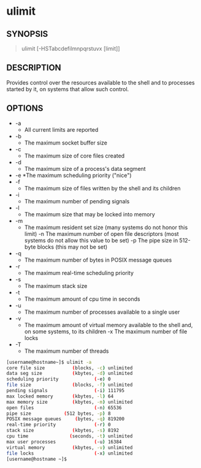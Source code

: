 # ulimit

## SYNOPSIS

> ulimit [-HSTabcdefilmnpqrstuvx [limit]]

## DESCRIPTION

Provides control over the resources available to the shell and to processes started by it, on systems that allow such control.  

## OPTIONS

* -a
  * All current limits are reported
* -b
  * The maximum socket buffer size
* -c
  * The maximum size of core files created
* -d
  * The maximum size of a process's data segment
* -e
    *The maximum scheduling priority ("nice")
* -f
  * The maximum size of files written by the shell and its children
* -i
  * The maximum number of pending signals
* -l
  * The maximum size that may be locked into memory
* -m
  * The maximum resident set size (many systems do not honor this limit) -n     The maximum number of open file descriptors (most systems do not allow this value to be set) -p     The pipe size in 512-byte blocks (this may not be set)
* -q
  * The maximum number of bytes in POSIX message queues
* -r
  * The maximum real-time scheduling priority
* -s
  * The maximum stack size
* -t
  * The maximum amount of cpu time in seconds
* -u
  * The maximum number of processes available to a single user
* -v
  * The maximum amount of virtual memory available to the shell and, on some systems, to its children -x     The maximum number of file locks
* -T
  * The maximum number of threads

```bash
[username@hostname~]$ ulimit -a
core file size          (blocks, -c) unlimited
data seg size           (kbytes, -d) unlimited
scheduling priority             (-e) 0
file size               (blocks, -f) unlimited
pending signals                 (-i) 111795
max locked memory       (kbytes, -l) 64
max memory size         (kbytes, -m) unlimited
open files                      (-n) 65536
pipe size            (512 bytes, -p) 8
POSIX message queues     (bytes, -q) 819200
real-time priority              (-r) 0
stack size              (kbytes, -s) 8192
cpu time               (seconds, -t) unlimited
max user processes              (-u) 16384
virtual memory          (kbytes, -v) unlimited
file locks                      (-x) unlimited
[username@hostname ~]$
```
